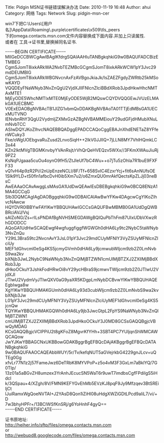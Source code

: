 Title: Pidgin MSN证书链错误解决办法
Date: 2010-11-19 16:48
Author: ahui
Category: 网络
Tags: Network
Slug: pidgin-msn-cer

win7下把C:\\Users\\[用户名]\\AppData\\Roaming\\.purple\\certificates\\x509\\tls\_peers  
下的omega.contacts.msn.com文件内容替换成下面内容.并加上只读属性.  
或者在 工具-\>证书里,替换掉同名证书.

-----BEGIN CERTIFICATE-----  
MIIGeDCCBWCgAwIBAgIKfdrgSQAIAAHIuTANBgkqhkiG9w0BAQUFADCBizETMBEG  
CgmSJomT8ixkARkWA2NvbTEZMBcGCgmSJomT8ixkARkWCW1pY3Jvc29mdDEUMBIG  
CgmSJomT8ixkARkWBGNvcnAxFzAVBgoJkiaJk/IsZAEZFgdyZWRtb25kMSowKAYD  
VQQDEyFNaWNyb3NvZnQgU2VjdXJlIFNlcnZlciBBdXRob3JpdHkwHhcNMTAxMTE1  
MjEyODE5WhcNMTIxMTE0MjEyODE5WjB2MQswCQYDVQQGEwJVUzELMAkGA1UECBMC  
V0ExEDAOBgNVBAcTB1JlZG1vbmQxDDAKBgNVBAoTA01TTjEdMBsGA1UECxMUTVNO  
IENvbnRhY3QgU2VydmljZXMxGzAZBgNVBAMMEiouY29udGFjdHMubXNuLmNvbTCC  
ASIwDQYJKoZIhvcNAQEBBQADggEPADCCAQoCggEBAJnXhdENETaZ8YFfenWCuky3  
Fke/oWgUOEbgvaRuZusd2LnvoSiqH++2lkV0JJlIQ+7jLLN8MY7VhlHQmkLC3x44  
KZn2IktMVgTBGMKnvbyYVAnRsjt/rVhQrQeHVEQzv5WXx//3FKmXWAuJiuRj9PZ2  
KsNqPJgaaa5cuOu4oynO9fH5/ZtJIeUf7bC4Wu++o7jTu5zOhIa7R1buE9FXFF33  
vQ1vHi4p9zR2Pi/i2nUpEnzeNCLl/8F/Tf+658SvIC4EzxrYcj+fit6sAnNUfsOE  
1SIk9YLD+tS0fln1afbcDvH0ib5Xm7u2/o6ZmxQU0mrAkfQectsKpZLJj03neBsC  
AwEAAaOCAvAwggLsMAsGA1UdDwQEAwIEsDBEBgkqhkiG9w0BCQ8ENzA1MA4GCCqG  
SIb3DQMCAgIAgDAOBggqhkiG9w0DBAICAIAwBwYFKw4DAgcwCgYIKoZIhvcNAwcw  
HQYDVR0lBBYwFAYIKwYBBQUHAwIGCCsGAQUFBwMBMB0GA1UdDgQWBBRciAVJ/Vsj  
sAlZoNG/Zs+rILsPNDAfBgNVHSMEGDAWgBQIQuPbThFm87UIxUDbVXwzRhGDODCC  
AQoGA1UdHwSCAQEwgf4wgfuggfiggfWGWGh0dHA6Ly9tc2NybC5taWNyb3NvZnQu  
Y29tL3BraS9tc2NvcnAvY3JsL01pY3Jvc29mdCUyMFNlY3VyZSUyMFNlcnZlciUy  
MEF1dGhvcml0eSg4KS5jcmyGVmh0dHA6Ly9jcmwubWljcm9zb2Z0LmNvbS9wa2kv  
bXNjb3JwL2NybC9NaWNyb3NvZnQlMjBTZWN1cmUlMjBTZXJ2ZXIlMjBBdXRob3Jp  
dHkoOCkuY3JshkFodHRwOi8vY29ycHBraS9jcmwvTWljcm9zb2Z0JTIwU2VjdXJl  
JTIwU2VydmVyJTIwQXV0aG9yaXR5KDgpLmNybDCBvwYIKwYBBQUHAQEEgbIwga8w  
XgYIKwYBBQUHMAKGUmh0dHA6Ly93d3cubWljcm9zb2Z0LmNvbS9wa2kvbXNjb3Jw  
L01pY3Jvc29mdCUyMFNlY3VyZSUyMFNlcnZlciUyMEF1dGhvcml0eSg4KS5jcnQw  
TQYIKwYBBQUHMAKGQWh0dHA6Ly9jb3JwcGtpL2FpYS9NaWNyb3NvZnQlMjBTZWN1  
cmUlMjBTZXJ2ZXIlMjBBdXRob3JpdHkoOCkuY3J0MD8GCSsGAQQBgjcVBwQyMDAG  
KCsGAQQBgjcVCIPPiU2t8gKFoZ8MgvrKfYHh+3SBT4PC7YUIjqnShWMCAWQCAQow  
JwYJKwYBBAGCNxUKBBowGDAKBggrBgEFBQcDAjAKBggrBgEFBQcDATANBgkqhkiG  
9w0BAQUFAAOCAQEAbbWUY/5r/Tv/kefqNUT5aGVejrkbG4229gnJLcv+uQTEg0Gg  
xfvLr77N1z2j57FameJwz6DeTRbK8MYVPoP+z5o4vM3F3GxLm7aBklYQ/7G0TIp/  
13z01a5aBGvZH8umzex3YrAnhJEcucSN5WaT6r9uwT7imdbsCgfFPdiIgS5iHdcl  
k/3QSpau+4/XZgh/8V/FMN9KEFYGvEhMb5EVzKJ8pqF9Jy9Mfzqev3BtSREiljCt  
lJuiRamxWgQoeNVTAI+J2YAsD8Qon1iZiHl08uHdgXWZiGDtLPcd9aIiL7/vi/+D  
7w3bhyHPFr+/13BCIWSfKnSRj/g6YoHnhF4gyQ==  
-----END CERTIFICATE-----

证书原地址:  
http://heiher.info/sftp/files/omega.contacts.msn.com  
or  
http://webupd8.googlecode.com/files/omega.contacts.msn.com
